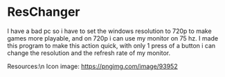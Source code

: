 # ResChanger
I have a bad pc so i have to set the windows resolution to 720p to make games more playable, and on 720p i can use my monitor on 75 hz.
I made this program to make this action quick, with only 1 press of a button i can change the resolution and the refresh rate of my monitor.
 
 Resources:\n
 Icon image: https://pngimg.com/image/93952
